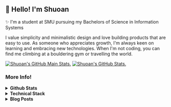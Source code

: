<h2>👋 Hello! I'm Shuoan</h2>

✨ I'm a student at SMU pursuing my Bachelors of Science in Information Systems

I value simplicity and minimalistic design and love building products that are easy to use. As someone who appreciates growth, I'm always keen on learning and embracing new technologies. When I'm not coding, you can find me climbing at a bouldering gym or travelling the world.

<a href="https://github.com/anuraghazra/github-readme-stats#github-stats-card#gh-light-mode-only"><img src="https://github-readme-streak-stats.herokuapp.com?user=leeshuoan&theme=buefy&hide_border=true" alt="Shuoan's GitHub Main Stats."></a>
<a href="https://github.com/anuraghazra/github-readme-stats#github-stats-card#gh-dark-mode-only"><img src="https://github-readme-streak-stats.herokuapp.com?user=leeshuoan&theme=tokyonight&hide_border=true" alt="Shuoan's GitHub Stats."></a>

### More Info! 
<details>
  <summary><b>Github Stats</b></summary> 
  
| <a href="https://github.com/anuraghazra/github-readme-stats#github-stats-card#gh-light-mode-only"><img src="https://github-readme-stats.vercel.app/api?username=leeshuoan&count_private=true&show_icons=true&hide=issues&theme=buefy&hide_border=true" alt="Shuoan's GitHub Stats."></a><a href="https://github.com/anuraghazra/github-readme-stats#github-stats-card#gh-dark-mode-only"><img src="https://github-readme-stats.vercel.app/api?username=leeshuoan&count_private=true&show_icons=true&hide=issues&theme=tokyonight&hide_border=true" alt="Shuoan's GitHub Stats."></a>  |  <a href='https://github.com/anuraghazra/github-readme-stats#github-stats-card#gh-dark-mode-only'><img src="https://github-readme-stats.vercel.app/api/top-langs/?username=leeshuoan&langs_count=6&hide=FreeMarker,PureBasic,html,css,Jupyter%20Notebook&layout=compact&theme=tokyonight&hide_border=true" alt="Shuoan's GitHub Top Languages"></a><a href='https://github.com/anuraghazra/github-readme-stats#github-stats-card#gh-light-mode-only'><img src="https://github-readme-stats.vercel.app/api/top-langs/?username=leeshuoan&langs_count=6&hide=FreeMarker,PureBasic,html,css,Jupyter%20Notebook&layout=compact&theme=buefy&hide_border=true" alt="Shuoan's GitHub Top Languages"></a> |
| --- | --- |
</details>

<details>
  <summary><b>Technical Stack</b></summary> 
  <br/>

<sup>Certifications</sup><br/>
<b> AWS Certified Developer - Associate | AWS Certified Solutions Architect - Associate </b>

<sup>Languages</sup><br/>
<img alt="Python" src="https://img.shields.io/badge/Python-14354C?style=for-the-badge&logo=python&logoColor=white" height="25" /> 
<img alt="Typescript" src="https://img.shields.io/badge/TypeScript-007ACC?style=for-the-badge&logo=typescript&logoColor=white" height="25" /> 
<img alt="PHP" src="https://img.shields.io/badge/PHP-777BB4?style=for-the-badge&logo=php&logoColor=white" height="25" /> 
<img alt="Java" src="https://img.shields.io/badge/Java-ED8B00?style=for-the-badge&logo=openjdk&logoColor=white" height="25" />
<img alt="Go" src="https://img.shields.io/badge/Go-00ADD8?style=for-the-badge&logo=go&logoColor=white" height="25" />

<sup>Frontend</sup><br/>
<img alt="React" src="https://img.shields.io/badge/React-20232A?style=for-the-badge&logo=react&logoColor=61DAFB" height="25" /> 
<img alt="Next JS" src="https://img.shields.io/badge/Next-black?style=for-the-badge&logo=next.js&logoColor=white" height="25" />
<img alt="Vue JS" src="https://img.shields.io/badge/Vue.js-35495E?style=for-the-badge&logo=vue.js&logoColor=4FC08D" height="25" /> 
<img alt="Nuxt JS" src="https://img.shields.io/badge/Nuxt-002E3B?style=for-the-badge&logo=nuxtdotjs&logoColor=#00DC82" height="25" /> 

<sup>Backend & Database</sup><br/>
<img alt="NodeJS" src="https://img.shields.io/badge/Node.js-43853D?style=for-the-badge&logo=node.js&logoColor=white" height="25" /> 
<img alt="ExpressJS" src="https://img.shields.io/badge/Express.js-404D59?style=for-the-badge" height="25" /> 
<img alt="Spring" src="https://img.shields.io/badge/Spring-6DB33F?style=for-the-badge&logo=spring&logoColor=white" height="25" /> 
<img alt="MySQL" src="https://img.shields.io/badge/MySQL-00000F?style=for-the-badge&logo=mysql&logoColor=white" height="25" /> 
<img alt="DynamoDB" src="https://img.shields.io/badge/Amazon%20DynamoDB-4053D6?style=for-the-badge&logo=Amazon%20DynamoDB&logoColor=white" height="25" />
<img alt="neo4j" src="https://img.shields.io/badge/Neo4j-018bff?style=for-the-badge&logo=neo4j&logoColor=white" height="25" />

<sup>Cloud & Infrastructure</sup><br/>
<img alt="AWS" src="https://img.shields.io/badge/AWS-%23FF9900.svg?style=for-the-badge&logo=amazon-aws&logoColor=white" height="25" /> 
<img alt="Firebase" src="https://img.shields.io/badge/firebase-%23039BE5.svg?style=for-the-badge&logo=firebase" height="25" />
<img alt="Docker" src="https://img.shields.io/badge/docker-%230db7ed.svg?style=for-the-badge&logo=docker&logoColor=white" height="25" />
<img alt="Terraform" src="https://img.shields.io/badge/-Terraform-purple?style=for-the-badge&logo=Terraform&logoColor=white" height="25"/>
</details>

<details>
  <summary><b>Blog Posts</b></summary> 
  <br/>
  
> I'm working on writing more... hopefully :"
- [Scaling Machine Learning with Ray.io and AWS](https://medium.com/@shuoan/scaling-machine-learning-with-ray-io-and-aws-34e7a00f90b0)
</details>
